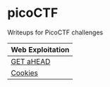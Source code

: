 # picoCTF
Writeups for PicoCTF challenges

| Web Exploitation |
|------------------|
| [GET aHEAD](web-exploitation/get-ahead.md)        |
| [Cookies](cookies/cookies.md) |



